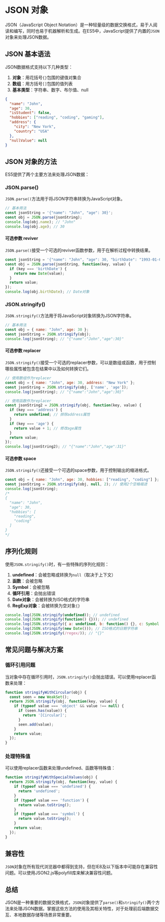 # JSON 对象

JSON（JavaScript Object Notation）是一种轻量级的数据交换格式，易于人阅读和编写，同时也易于机器解析和生成。在ES5中，JavaScript提供了内置的`JSON`对象来处理JSON数据。

## JSON 基本语法

JSON数据格式支持以下几种类型：

1. **对象**：用花括号`{}`包围的键值对集合
2. **数组**：用方括号`[]`包围的值列表
3. **基本类型**：字符串、数字、布尔值、null

```json
{
  "name": "John",
  "age": 30,
  "isStudent": false,
  "hobbies": ["reading", "coding", "gaming"],
  "address": {
    "city": "New York",
    "country": "USA"
  },
  "nullValue": null
}
```

## JSON 对象的方法

ES5提供了两个主要方法来处理JSON数据：

### JSON.parse()

`JSON.parse()`方法用于将JSON字符串转换为JavaScript对象。

```javascript
// 基本用法
const jsonString = '{"name": "John", "age": 30}';
const obj = JSON.parse(jsonString);
console.log(obj.name); // "John"
console.log(obj.age); // 30
```

#### 可选参数 reviver

`JSON.parse()`接受一个可选的reviver函数参数，用于在解析过程中转换结果。

```javascript
const jsonString = '{"name": "John", "age": 30, "birthDate": "1993-01-01"}';
const obj = JSON.parse(jsonString, function(key, value) {
  if (key === 'birthDate') {
    return new Date(value);
  }
  return value;
});
console.log(obj.birthDate); // Date对象
```

### JSON.stringify()

`JSON.stringify()`方法用于将JavaScript对象转换为JSON字符串。

```javascript
// 基本用法
const obj = { name: "John", age: 30 };
const jsonString = JSON.stringify(obj);
console.log(jsonString); // "{"name":"John","age":30}"
```

#### 可选参数 replacer

`JSON.stringify()`接受一个可选的replacer参数，可以是数组或函数，用于控制哪些属性被包含在结果中以及如何转换它们。

```javascript
// 使用数组作为replacer
const obj = { name: "John", age: 30, address: "New York" };
const jsonString = JSON.stringify(obj, ['name', 'age']);
console.log(jsonString); // "{"name":"John","age":30}"

// 使用函数作为replacer
const jsonString2 = JSON.stringify(obj, function(key, value) {
  if (key === 'address') {
    return undefined; // 排除address属性
  }
  if (key === 'age') {
    return value + 1; // 修改age属性
  }
  return value;
});
console.log(jsonString2); // "{"name":"John","age":31}"
```

#### 可选参数 space

`JSON.stringify()`还接受一个可选的space参数，用于控制输出的缩进格式。

```javascript
const obj = { name: "John", age: 30, hobbies: ["reading", "coding"] };
const jsonString = JSON.stringify(obj, null, 2); // 使用2个空格缩进
console.log(jsonString);
/*
{
  "name": "John",
  "age": 30,
  "hobbies": [
    "reading",
    "coding"
  ]
}
*/
```

## 序列化规则

使用`JSON.stringify()`时，有一些特殊的序列化规则：

1. **undefined**：会被忽略或转换为`null`（取决于上下文）
2. **函数**：会被忽略
3. **Symbol**：会被忽略
4. **循环引用**：会抛出错误
5. **Date对象**：会被转换为ISO格式的字符串
6. **RegExp对象**：会被转换为空对象`{}`

```javascript
console.log(JSON.stringify(undefined)); // undefined
console.log(JSON.stringify(function() {})); // undefined
console.log(JSON.stringify({ a: undefined, b: function() {}, c: Symbol('sym') })); // "{}"
console.log(JSON.stringify(new Date())); // ISO格式的日期字符串
console.log(JSON.stringify(/regex/)); // "{}"
```

## 常见问题与解决方案

### 循环引用问题

当对象中存在循环引用时，`JSON.stringify()`会抛出错误。可以使用replacer函数来处理：

```javascript
function stringifyWithCircular(obj) {
  const seen = new WeakSet();
  return JSON.stringify(obj, function(key, value) {
    if (typeof value === 'object' && value !== null) {
      if (seen.has(value)) {
        return '[Circular]';
      }
      seen.add(value);
    }
    return value;
  });
}
```

### 处理特殊值

可以使用replacer函数来处理undefined、函数等特殊值：

```javascript
function stringifyWithSpecialValues(obj) {
  return JSON.stringify(obj, function(key, value) {
    if (typeof value === 'undefined') {
      return 'undefined';
    }
    if (typeof value === 'function') {
      return value.toString();
    }
    if (typeof value === 'symbol') {
      return value.toString();
    }
    return value;
  });
}
```

## 兼容性

`JSON`对象在所有现代浏览器中都得到支持，但在IE8及以下版本中可能存在兼容性问题。可以使用JSON2.js等polyfill库来解决兼容性问题。

## 总结

JSON是一种重要的数据交换格式，`JSON`对象提供了`parse()`和`stringify()`两个方法来处理JSON数据。掌握这些方法的使用及其相关特性，对于处理前后端数据交互、本地数据存储等场景非常重要。